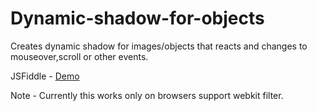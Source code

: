 # Dynamic-shadow-for-objects
Creates dynamic shadow for images/objects that reacts and changes to mouseover,scroll or other events.

JSFiddle - <a href="https://jsfiddle.net/jyjbcf8f/" target="_blank">Demo</a>

Note - Currently this works only on browsers support webkit filter.
